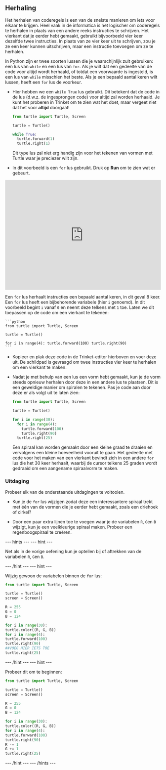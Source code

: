 ## Herhaling

Het herhalen van coderegels is een van de snelste manieren om iets voor elkaar te krijgen. Heel vaak in de informatica is het logischer om coderegels te herhalen in plaats van een andere reeks instructies te schrijven. Het vierkant dat je eerder hebt gemaakt, gebruikt bijvoorbeeld vier keer dezelfde twee instructies. In plaats van ze vier keer uit te schrijven, zou je ze een keer kunnen uitschrijven, maar een instructie toevoegen om ze te herhalen.

In Python zijn er twee soorten lussen die je waarschijnlijk zult gebruiken: een lus van `while` en een lus van `for`. Als je wilt dat een gedeelte van de code voor altijd wordt herhaald, of totdat een voorwaarde is ingesteld, is een lus van `while` misschien het beste. Als je een bepaald aantal keren wilt lussen, heeft een `for` lus de voorkeur.

- Hier hebben we een `while True` lus gebruikt. Dit betekent dat de code in de lus (d.w.z. de ingesprongen code) voor altijd zal worden herhaald. Je kunt het proberen in Trinket om te zien wat het doet, maar vergeet niet dat het voor **altijd** doorgaat!
    
    ```python
    from turtle import Turtle, Screen
    
    turtle = Turtle()
    
    while True:
      turtle.forward(1)
      turtle.right(1)
    ```
    
    Dit type lus zal niet erg handig zijn voor het tekenen van vormen met Turtle waar je preciezer wilt zijn.

- In dit voorbeeld is een `for` lus gebruikt. Druk op **Run** om te zien wat er gebeurt. 

<iframe src="https://trinket.io/embed/python/b89b6f5457" width="100%" height="356" frameborder="0" marginwidth="0" marginheight="0" allowfullscreen></iframe> 

Een `for` lus herhaalt instructies een bepaald aantal keren, in dit geval 8 keer. Een `for` lus heeft een bijbehorende variabele (hier `i` genoemd). In dit voorbeeld begint `i` vanaf `0` en neemt deze telkens met `1` toe. Laten we dit toepassen op de code om een vierkant te tekenen:

    ```python 
    from turtle import Turtle, Screen
    
    turtle = Turtle()

    for i in range(4): turtle.forward(100) turtle.right(90) 
    ```

- Kopieer en plak deze code in de Trinket-editor hierboven en voer deze uit. De schildpad is gevraagd om twee instructies vier keer te herhalen om een vierkant te maken.

- Nadat je met behulp van een lus een vorm hebt gemaakt, kun je de vorm steeds opnieuw herhalen door deze in een andere lus te plaatsen. Dit is een geweldige manier om spiralen te tekenen. Pas je code aan door deze er als volgt uit te laten zien:
    
    ```python
    from turtle import Turtle, Screen
    
    turtle = Turtle()
    
    for i in range(30):
      for i in range(4):
        turtle.forward(100)
        turtle.right(90)
      turtle.right(25)
    ```
    
    Een spiraal kan worden gemaakt door een kleine graad te draaien en vervolgens een kleine hoeveelheid vooruit te gaan. Het gedeelte met code voor het maken van een vierkant bevindt zich in een andere `for` lus die het 30 keer herhaalt, waarbij de cursor telkens 25 graden wordt gedraaid om een aangename spiraalvorm te maken.

### Uitdaging

Probeer elk van de onderstaande uitdagingen te voltooien.

- Kun je de `for` lus wijzigen zodat deze een interessantere spiraal trekt met één van de vormen die je eerder hebt gemaakt, zoals een driehoek of cirkel?

- Door een paar extra lijnen toe te voegen waar je de variabelen `R`, `G`en `B` wijzigt, kun je een veelkleurige spiraal maken. Probeer een regenboogspiraal te creëren.

--- hints --- 
--- hint ---

Net als in de vorige oefening kun je optellen bij of aftrekken van de variabelen `R`, `G`en `B`.

--- /hint --- --- hint ---

Wijzig gewoon de variabelen binnen de `for` lus:

```python
from turtle import Turtle, Screen

turtle = Turtle()
screen = Screen()

R = 255
G = 0
B = 124

for i in range(30):
turtle.color((R, G, B))
for i in range(4):
turtle.forward(100)
turtle.right(90)
##VOEG HIER IETS TOE
turtle.right(25)
```

--- /hint --- --- hint ---

Probeer dit om te beginnen:

```python
from turtle import Turtle, Screen

turtle = Turtle()
screen = Screen()

R = 255
G = 0
B = 124

for i in range(30):
turtle.color((R, G, B))
for i in range(4):
turtle.forward(100)
turtle.right(90)
R -= 1
G += 1
turtle.right(25)
```

--- /hint --- --- /hints ---